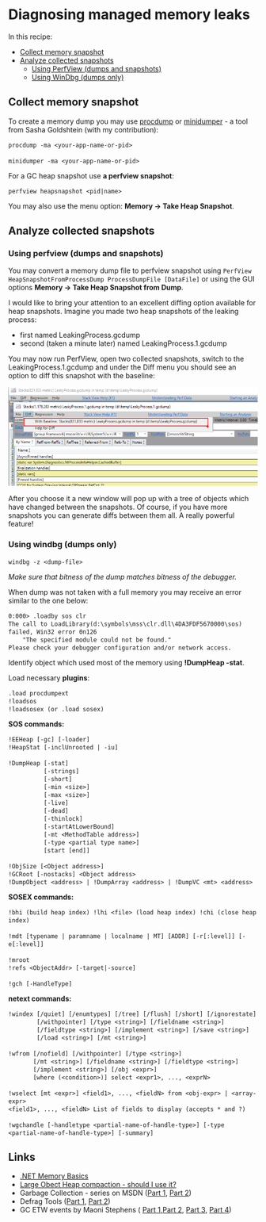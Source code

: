 
Diagnosing managed memory leaks
==============================

In this recipe:

- [Collect memory snapshot](#collect-snapshot)
- [Analyze collected snapshots](#analyze-snapshots)
  - [Using PerfView (dumps and snapshots)](#perfview)
  - [Using WinDbg (dumps only)](#windbg)

## <a name="collect-snapshot">Collect memory snapshot</a>

To create a memory dump you may use [procdump](https://live.sysinternals.com) or [minidumper](https://github.com/goldshtn/minidumper) - a tool from Sasha Goldshtein (with my contribution):

    procdump -ma <your-app-name-or-pid>

    minidumper -ma <your-app-name-or-pid>

For a GC heap snapshot use **a perfview snapshot**:

    perfview heapsnapshot <pid|name>

You may also use the menu option: **Memory -&gt; Take Heap Snapshot**.

## <a name="analyze-snapshots">Analyze collected snapshots</a>

### <a name="perfview">Using perfview (dumps and snapshots)</a>

You may convert a memory dump file to perfview snapshot using `PerfView HeapSnapshotFromProcessDump ProcessDumpFile [DataFile]` or using the GUI options **Memory -&gt; Take Heap Snapshot from Dump**.

I would like to bring your attention to an excellent diffing option available for heap snapshots. Imagine you made two heap snapshots of the leaking process:

- first named LeakingProcess.gcdump
- second (taken a minute later) named LeakingProcess.1.gcdump

You may now run PerfView, open two collected snapshots, switch to the LeakingProcess.1.gcdump and under the Diff menu you should see an option to diff this snapshot with the baseline:

![diff option under the menu](perfview-snapshots-diff.png)

After you choose it a new window will pop up with a tree of objects which have changed between the snapshots. Of course, if you have more snapshots you can generate diffs between them all. A really powerful feature!

### Using windbg (dumps only) ###

    windbg -z <dump-file>

_Make sure that bitness of the dump matches bitness of the debugger._

When dump was not taken with a full memory you may receive an error similar to the one below:

    0:000> .loadby sos clr
    The call to LoadLibrary(d:\symbols\mss\clr.dll\4DA3FDF5670000\sos) failed, Win32 error 0n126
        "The specified module could not be found."
    Please check your debugger configuration and/or network access.

Identify object which used most of the memory using **!DumpHeap -stat**.

Load necessary **plugins**:

```
.load procdumpext
!loadsos
!loadsosex (or .load sosex)
```

**SOS commands:**

```
!EEHeap [-gc] [-loader]
!HeapStat [-inclUnrooted | -iu]

!DumpHeap [-stat]
          [-strings]
          [-short]
          [-min <size>]
          [-max <size>]
          [-live]
          [-dead]
          [-thinlock]
          [-startAtLowerBound]
          [-mt <MethodTable address>]
          [-type <partial type name>]
          [start [end]]

!ObjSize [<Object address>]
!GCRoot [-nostacks] <Object address>
!DumpObject <address> | !DumpArray <address> | !DumpVC <mt> <address>
```

**SOSEX commands:**

```
!bhi (build heap index) !lhi <file> (load heap index) !chi (close heap index)

!mdt [typename | paramname | localname | MT] [ADDR] [-r[:level]] [-e[:level]]

!mroot
!refs <ObjectAddr> [-target|-source]

!gch [-HandleType]
```

**netext commands:**

```
!windex [/quiet] [/enumtypes] [/tree] [/flush] [/short] [/ignorestate]
        [/withpointer] [/type <string>] [/fieldname <string>]
        [/fieldtype <string>] [/implement <string>] [/save <string>]
        [/load <string>] [/mt <string>]

!wfrom [/nofield] [/withpointer] [/type <string>]
       [/mt <string>] [/fieldname <string>] [/fieldtype <string>]
       [/implement <string>] [/obj <expr>]
       [where (<condition>)] select <expr1>, ..., <exprN>

!wselect [mt <expr>] <field1>, ..., <fieldN> from <obj-expr> | <array-expr>
<field1>, ..., <fieldN> List of fields to display (accepts * and ?)

!wgchandle [-handletype <partial-name-of-handle-type>] [-type <partial-name-of-handle-type>] [-summary]
```

Links
-----

- [.NET Memory Basics](http://www.simple-talk.com/dotnet/.net-framework/.net-memory-management-basics/)
- [Large Obect Heap compaction - should I use it?](https://www.simple-talk.com/dotnet/.net-framework/large-object-heap-compaction-should-you-use-it/)
- Garbage Collection - series on MSDN ([Part 1](http://msdn.microsoft.com/en-us/magazine/bb985010.aspx), [Part 2](http://msdn.microsoft.com/en-us/magazine/bb985011.aspx))
- Defrag Tools ([Part 1](http://channel9.msdn.com/Shows/Defrag-Tools/Defrag-Tools-33-CLR-GC-Part-1), [Part 2](http://channel9.msdn.com/Shows/Defrag-Tools/Defrag-Tools-34-CLR-GC-Part-2))
- GC ETW events by Maoni Stephens (
[Part 1](http://blogs.msdn.com/b/maoni/archive/2014/12/22/gc-etw-events.aspx),[Part 2](http://blogs.msdn.com/b/maoni/archive/2014/12/25/gc-etw-events-2.aspx), [Part 3](http://blogs.msdn.com/b/maoni/archive/2014/12/25/gc-etw-events-3.aspx), [Part 4](http://blogs.msdn.com/b/maoni/archive/2014/12/30/gc-etw-events-4.aspx))
